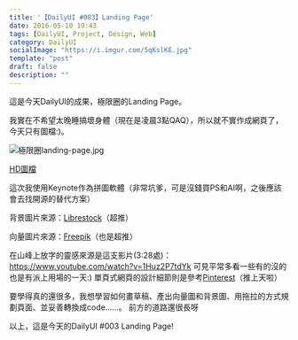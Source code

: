 ```yaml
---
title: '【DailyUI #003】Landing Page'
date: 2016-05-10 19:43
tags: [DailyUI, Project, Design, Web]
category: DailyUI
socialImage: "https://i.imgur.com/5qKslKE.jpg"
template: "post"
draft: false
description: ""
---
```


這是今天DailyUI的成果，極限圈的Landing Page。

我實在不希望太晚睡搞壞身體（現在是凌晨3點QAQ），所以就不實作成網頁了，今天只有圖檔:)。

<!-- more -->

![極限圈landing-page.jpg](https://i.imgur.com/5nDhx57.jpg)

[HD圖檔](https://imgur.com/SXfzDlx)

這次我使用Keynote作為拼圖軟體（非常坑爹，可是沒錢買PS和AI啊，之後應該會去找開源的替代方案）

背景圖片來源：[Librestock](librestock.com)（超推）

向量圖片來源：[Freepik](freepik.com)（也是超推）

在山峰上放字的靈感來源是這支影片(3:28處)：https://www.youtube.com/watch?v=1Huz2P7tdYk
可見平常多看一些有的沒的也是有派上用場的一天:)
單頁式網頁的設計細節則是參考[Pinterest](https://www.pinterest.com/search/pins/?q=landing%20page&rs=typed&0=landing%7Ctyped&1=page%7Ctyped)（推上天啦）

要學得真的還很多，我想學習如何畫草稿、產出向量圖和背景圖、用拖拉的方式規劃頁面、並妥善轉換成code......。
前方的道路還很長呀

以上，這是今天的DailyUI #003 Landing Page!